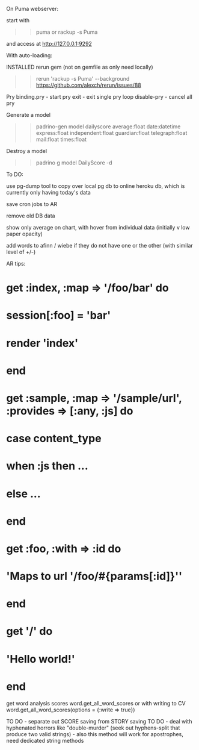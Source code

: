 On Puma webserver:

start with 

>> puma
or
>> rackup -s Puma

and access at http://127.0.0.1:9292

With auto-loading:

INSTALLED rerun gem (not on gemfile as only need locally)

>> rerun 'rackup -s Puma' --background
https://github.com/alexch/rerun/issues/88

Pry
binding.pry - start pry
exit - exit single pry loop
disable-pry - cancel all pry 

Generate a model
>> padrino-gen model dailyscore average:float date:datetime express:float independent:float guardian:float telegraph:float mail:float times:float

Destroy a model
>> padrino g model DailyScore -d

To DO:

use pg-dump tool to copy over local pg db to online heroku db, which is currently only having today's data

save cron jobs to AR

remove old DB data

show only average on chart, with hover from individual data (initially v low paper opacity)

add words to afinn / wiebe if they do not have one or the other (with similar level of +/-)

AR tips:
 # get :index, :map => '/foo/bar' do
  #   session[:foo] = 'bar'
  #   render 'index'
  # end

  # get :sample, :map => '/sample/url', :provides => [:any, :js] do
  #   case content_type
  #     when :js then ...
  #     else ...
  # end

  # get :foo, :with => :id do
  #   'Maps to url '/foo/#{params[:id]}''
  # end

  # get '/' do
  #   'Hello world!'
  # end

  get word analysis scores
  word.get_all_word_scores 
  					or with writing to CV
  word.get_all_word_scores(options = {:write => true}) 


TO DO  - separate out SCORE saving from STORY saving
TO DO - deal with hyphenated horrors like "double-murder" (seek out hyphens-split that produce two valid strings) - also this method will work for apostrophes, need dedicated string methods
